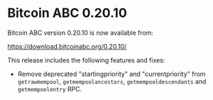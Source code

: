 Bitcoin ABC 0.20.10
===================

Bitcoin ABC version 0.20.10 is now available from:

  <https://download.bitcoinabc.org/0.20.10/>

This release includes the following features and fixes:

- Remove deprecated "startingpriority" and "currentpriority" from
  `getrawmempool`, `getmempoolancestors`, `getmempooldescendants` and
  `getmempoolentry` RPC.
